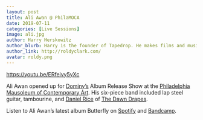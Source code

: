 ```yaml
---
layout: post
title: Ali Awan @ PhilaMOCA
date: 2019-07-11
categories: [Live Sessions]
image: ali.jpg
author: Harry Herskowitz
author_blurb: Harry is the founder of Tapedrop. He makes films and music under the alias Roldy Clark.
author_link: http://roldyclark.com/
avatar: roldy.png
---
```


https://youtu.be/ERfeivy5yXc

Ali Awan opened up for [Dominy’s](https://www.instagram.com/dominy_music/) Album Release Show at the [Philadelphia Mausoleum of Contemporary Art](http://www.philamoca.org/). His six-piece band included lap steel guitar, tambourine, and [Daniel Rice](https://www.instagram.com/rice_versa/) of [The Dawn Drapes](https://www.instagram.com/thedawndrapes/).

Listen to Ali Awan’s latest album Butterfly on [Spotify](https://open.spotify.com/album/6fjkVy51yEzHabXY7Ynsi3) and [Bandcamp](https://aliawan.bandcamp.com/).
